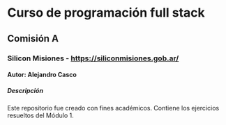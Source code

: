 # Curso de programación full stack
## Comisión A
### Silicon Misiones - https://siliconmisiones.gob.ar/
#### Autor: Alejandro Casco
##### **Descripción**
Este repositorio fue creado con fines académicos. Contiene los ejercicios resueltos del Módulo 1.
